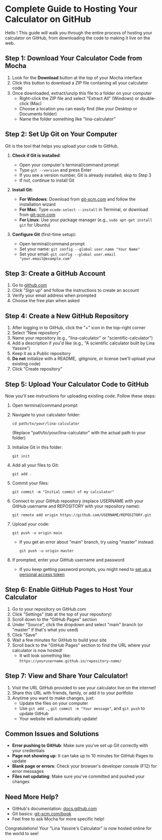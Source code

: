 # Complete Guide to Hosting Your Calculator on GitHub

Hello ! This guide will walk you through the entire process of hosting your calculator on GitHub, from downloading the code to making it live on the web.

## Step 1: Download Your Calculator Code from Mocha

1. Look for the **Download** button at the top of your Mocha interface
2. Click this button to download a ZIP file containing all your calculator code
3. Once downloaded, extract/unzip this file to a folder on your computer
   - Right-click the ZIP file and select "Extract All" (Windows) or double-click (Mac)
   - Choose a location you can easily find (like your Desktop or Documents folder)
   - Name the folder something like "lina-calculator"

## Step 2: Set Up Git on Your Computer

Git is the tool that helps you upload your code to GitHub.

1. **Check if Git is installed**:
   - Open your computer's terminal/command prompt
   - Type `git --version` and press Enter
   - If you see a version number, Git is already installed; skip to Step 3
   - If not, continue to install Git

2. **Install Git**:
   - **For Windows**: Download from [git-scm.com](https://git-scm.com/) and follow the installation wizard
   - **For Mac**: Type `xcode-select --install` in Terminal, or download from [git-scm.com](https://git-scm.com/)
   - **For Linux**: Use your package manager (e.g., `sudo apt-get install git` for Ubuntu)

3. **Configure Git** (first-time setup):
   - Open terminal/command prompt
   - Set your name: `git config --global user.name "Your Name"`
   - Set your email: `git config --global user.email "your.email@example.com"`

## Step 3: Create a GitHub Account

1. Go to [github.com](https://github.com/)
2. Click "Sign up" and follow the instructions to create an account
3. Verify your email address when prompted
4. Choose the free plan when asked

## Step 4: Create a New GitHub Repository

1. After logging in to GitHub, click the "+" icon in the top-right corner
2. Select "New repository"
3. Name your repository (e.g., "lina-calculator" or "scientific-calculator")
4. Add a description if you'd like (e.g., "A scientific calculator built by Lina Yassire")
5. Keep it as a Public repository
6. **Do not** initialize with a README, .gitignore, or license (we'll upload your existing code)
7. Click "Create repository"

## Step 5: Upload Your Calculator Code to GitHub

Now you'll see instructions for uploading existing code. Follow these steps:

1. Open terminal/command prompt
2. Navigate to your calculator folder:
   ```
   cd path/to/your/lina-calculator
   ```
   (Replace "path/to/your/lina-calculator" with the actual path to your folder)

3. Initialize Git in this folder:
   ```
   git init
   ```

4. Add all your files to Git:
   ```
   git add .
   ```

5. Commit your files:
   ```
   git commit -m "Initial commit of my calculator"
   ```

6. Connect to your GitHub repository (replace USERNAME with your GitHub username and REPOSITORY with your repository name):
   ```
   git remote add origin https://github.com/USERNAME/REPOSITORY.git
   ```

7. Upload your code:
   ```
   git push -u origin main
   ```
   - If you get an error about "main" branch, try using "master" instead:
     ```
     git push -u origin master
     ```

8. If prompted, enter your GitHub username and password
   - If you keep getting password prompts, you might need to [set up a personal access token](https://docs.github.com/en/authentication/keeping-your-account-and-data-secure/creating-a-personal-access-token)

## Step 6: Enable GitHub Pages to Host Your Calculator

1. Go to your repository on GitHub.com
2. Click "Settings" (tab at the top of your repository)
3. Scroll down to the "GitHub Pages" section
4. Under "Source", click the dropdown and select "main" branch (or "master" if that's what you used)
5. Click "Save"
6. Wait a few minutes for GitHub to build your site
7. Scroll back to the "GitHub Pages" section to find the URL where your calculator is now hosted!
   - It will look something like: `https://yourusername.github.io/repository-name/`

## Step 7: View and Share Your Calculator!

1. Visit the URL GitHub provided to see your calculator live on the internet!
2. Share this URL with friends, family, or add it to your portfolio
3. Anytime you want to make changes, just:
   - Update the files on your computer
   - Use `git add .`, `git commit -m "Your message"`, and `git push` to update GitHub
   - Your website will automatically update!

## Common Issues and Solutions

- **Error pushing to GitHub**: Make sure you've set up Git correctly with your credentials
- **Page not showing up**: It can take up to 10 minutes for GitHub Pages to update
- **Blank page or errors**: Check your browser's developer console (F12) for error messages
- **Files not updating**: Make sure you've committed and pushed your changes

## Need More Help?

- GitHub's documentation: [docs.github.com](https://docs.github.com/)
- Git basics: [git-scm.com/book](https://git-scm.com/book)
- Feel free to ask Mocha for more specific help!

Congratulations! Your "Lina Yassire's Calculator" is now hosted online for the world to see!
